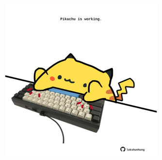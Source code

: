 <!-- built at 19/07/2024, 04:00:40 UTC -->
<p align="center">
  <img width="500" height="500" src="./ReadmeImage.svg">
</p>
